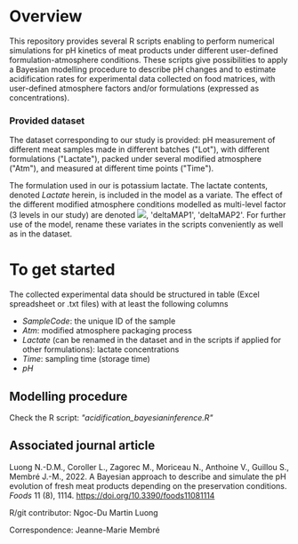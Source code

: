 # Overview
This repository provides several R scripts enabling to perform numerical simulations for pH kinetics of meat products under different user-defined formulation-atmosphere conditions. These scripts give possibilities to apply a Bayesian modelling procedure to describe pH changes and to estimate acidification rates for experimental data collected on food matrices, with user-defined atmosphere factors and/or formulations (expressed as concentrations). 

### Provided dataset
The dataset corresponding to our study is provided: pH measurement of different meat samples made in different batches ("Lot"), with different formulations ("Lactate"), packed under several modified atmosphere ("Atm"), and measured at different time points ("Time").

The formulation used in our is potassium lactate. The lactate contents, denoted *Lactate* herein, is included in the model as a variate. The effect of the different modified atmosphere conditions modelled as multi-level factor (3 levels in our study) are denoted ![](https://latex.codecogs.com/gif.download?%5Cdelta_%7BAir%7D), 'deltaMAP1', 'deltaMAP2'. For further use of the model, rename these variates in the scripts conveniently as well as in the dataset. 

# To get started
The collected experimental data should be structured in table (Excel spreadsheet or .txt files) with at least the following columns
- *SampleCode*: the unique ID of the sample
- *Atm*: modified atmosphere packaging process
- *Lactate* (can be renamed in the dataset and in the scripts if applied for other formulations): lactate concentrations
- *Time*: sampling time (storage time)
- *pH*

## Modelling procedure
Check the R script: *"acidification_bayesianinference.R"*

## Associated journal article
Luong N.-D.M., Coroller L., Zagorec M., Moriceau N., Anthoine V., Guillou S., Membré J.-M., 2022. A Bayesian approach to describe and simulate the pH evolution of fresh meat products depending on the preservation conditions. *Foods* 11 (8), 1114. https://doi.org/10.3390/foods11081114

R/git contributor: Ngoc-Du Martin Luong

Correspondence: Jeanne-Marie Membré
